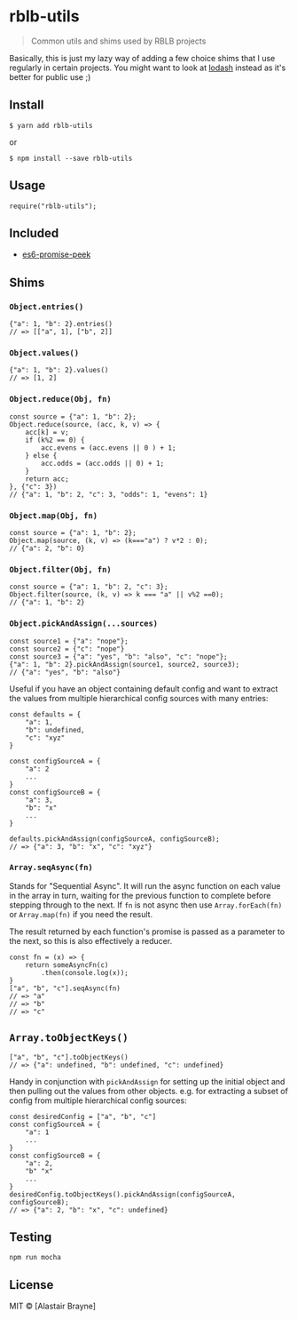 # rblb-utils 

> Common utils and shims used by RBLB projects

Basically, this is just my lazy way of adding a few choice shims that I use regularly in certain projects. You might want to look at [lodash](https://lodash.com) instead as it's better for public use ;)


## Install

```
$ yarn add rblb-utils
```

or

```
$ npm install --save rblb-utils
```

## Usage

```
require("rblb-utils");
```

## Included

* [es6-promise-peek](https://github.com/perchten/es6-promise-peek)


## Shims


### `Object.entries()`

```
{"a": 1, "b": 2}.entries() 
// => [["a", 1], ["b", 2]]
```

### `Object.values()`

```
{"a": 1, "b": 2}.values() 
// => [1, 2]
```

### `Object.reduce(Obj, fn)`

```
const source = {"a": 1, "b": 2};
Object.reduce(source, (acc, k, v) => { 
    acc[k] = v;
    if (k%2 == 0) {
        acc.evens = (acc.evens || 0 ) + 1;
    } else {
        acc.odds = (acc.odds || 0) + 1;
    }
    return acc;
}, {"c": 3})
// {"a": 1, "b": 2, "c": 3, "odds": 1, "evens": 1} 
```

### `Object.map(Obj, fn)`

```
const source = {"a": 1, "b": 2};
Object.map(source, (k, v) => (k==="a") ? v*2 : 0);
// {"a": 2, "b": 0}
```

### `Object.filter(Obj, fn)`

```
const source = {"a": 1, "b": 2, "c": 3};
Object.filter(source, (k, v) => k === "a" || v%2 ==0);
// {"a": 1, "b": 2}

```


### `Object.pickAndAssign(...sources)`

```
const source1 = {"a": "nope"};
const source2 = {"c": "nope"}
const source3 = {"a": "yes", "b": "also", "c": "nope"};
{"a": 1, "b": 2}.pickAndAssign(source1, source2, source3);
// {"a": "yes", "b": "also"}
```

Useful if you have an object containing default config and want to extract the values from multiple hierarchical config sources with many entries:

```
const defaults = {
    "a": 1,
    "b": undefined,
    "c": "xyz"
}

const configSourceA = {
    "a": 2
    ...
}
const configSourceB = {
    "a": 3,
    "b": "x"
    ...
}

defaults.pickAndAssign(configSourceA, configSourceB);
// => {"a": 3, "b": "x", "c": "xyz"}
```


### `Array.seqAsync(fn)`

Stands for "Sequential Async". It will run the async function on each value in the array in turn, waiting for the previous function to complete before stepping through to the next. If `fn` is not async then use `Array.forEach(fn)` or `Array.map(fn)` if you need the result.

The result returned by each function's promise is passed as a parameter to the next, so this is also effectively a reducer.

```
const fn = (x) => {
    return someAsyncFn(c)
        .then(console.log(x));
}
["a", "b", "c"].seqAsync(fn)
// => "a"
// => "b"
// => "c"
```

## `Array.toObjectKeys()`

```
["a", "b", "c"].toObjectKeys()
// => {"a": undefined, "b": undefined, "c": undefined}
```

Handy in conjunction with `pickAndAssign` for setting up the initial object and then pulling out the values from other objects. e.g. for extracting a subset of config from multiple hierarchical config sources:

```
const desiredConfig = ["a", "b", "c"]
const configSourceA = {
    "a": 1 
    ...   
}
const configSourceB = {
    "a": 2,
    "b" "x"
    ...
}
desiredConfig.toObjectKeys().pickAndAssign(configSourceA, configSourceB);
// => {"a": 2, "b": "x", "c": undefined}
```

## Testing

```
npm run mocha
```

## License

MIT © [Alastair Brayne]
